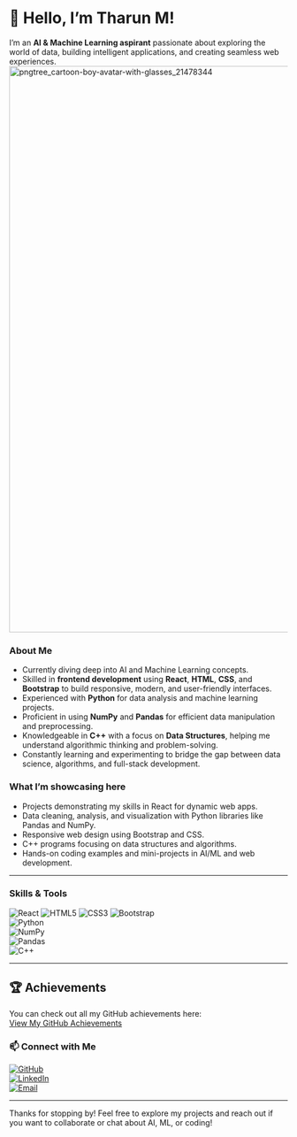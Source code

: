 
# 👋 Hello, I’m Tharun M!

I’m an **AI & Machine Learning aspirant** passionate about exploring the world of data, building intelligent applications, and creating seamless web experiences.
<img width="1024" height="1024" alt="pngtree_cartoon-boy-avatar-with-glasses_21478344" src="https://github.com/user-attachments/assets/ac0c807f-fd9f-4185-8a92-bc6eda794f92" />


### About Me
- Currently diving deep into AI and Machine Learning concepts.
- Skilled in **frontend development** using **React**, **HTML**, **CSS**, and **Bootstrap** to build responsive, modern, and user-friendly interfaces.
- Experienced with **Python** for data analysis and machine learning projects.
- Proficient in using **NumPy** and **Pandas** for efficient data manipulation and preprocessing.
- Knowledgeable in **C++** with a focus on **Data Structures**, helping me understand algorithmic thinking and problem-solving.
- Constantly learning and experimenting to bridge the gap between data science, algorithms, and full-stack development.

### What I’m showcasing here
- Projects demonstrating my skills in React for dynamic web apps.
- Data cleaning, analysis, and visualization with Python libraries like Pandas and NumPy.
- Responsive web design using Bootstrap and CSS.
- C++ programs focusing on data structures and algorithms.
- Hands-on coding examples and mini-projects in AI/ML and web development.

---

### Skills & Tools

![React](https://img.shields.io/badge/React-20232A?style=for-the-badge&logo=react&logoColor=61DAFB) 
![HTML5](https://img.shields.io/badge/HTML5-E34F26?style=for-the-badge&logo=html5&logoColor=white) 
![CSS3](https://img.shields.io/badge/CSS3-1572B6?style=for-the-badge&logo=css3&logoColor=white) 
![Bootstrap](https://img.shields.io/badge/Bootstrap-7952B3?style=for-the-badge&logo=bootstrap&logoColor=white)  
![Python](https://img.shields.io/badge/Python-3776AB?style=for-the-badge&logo=python&logoColor=white)  
![NumPy](https://img.shields.io/badge/NumPy-013243?style=for-the-badge&logo=numpy&logoColor=white)  
![Pandas](https://img.shields.io/badge/Pandas-150458?style=for-the-badge&logo=pandas&logoColor=white)  
![C++](https://img.shields.io/badge/C++-00599C?style=for-the-badge&logo=c%2B%2B&logoColor=white)

---
## 🏆 Achievements

You can check out all my GitHub achievements here:  
[View My GitHub Achievements](https://github.com/users/tharunm490/achievements)


### 📫 Connect with Me

[![GitHub](https://img.shields.io/badge/GitHub-000000?style=for-the-badge&logo=github&logoColor=white)](https://github.com/tharunm490)  
[![LinkedIn](https://img.shields.io/badge/LinkedIn-0A66C2?style=for-the-badge&logo=linkedin&logoColor=white)](https://linkedin.com/in/tharun-m-20b93432b)  
[![Email](https://img.shields.io/badge/Email-D14836?style=for-the-badge&logo=gmail&logoColor=white)](mailto:tharunmadhava570@gmail.com)

---

Thanks for stopping by! Feel free to explore my projects and reach out if you want to collaborate or chat about AI, ML, or coding!

